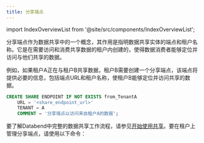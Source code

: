 ```yaml
---
title: 分享端点
---
```

import IndexOverviewList from '@site/src/components/IndexOverviewList';

分享端点作为数据共享中的一个概念，其作用是指明数据共享实体的端点和租户名称。它是在需要访问和消费共享数据的租户内创建的，使得数据消费者能够定位并访问与他们共享的数据。

例如，如果租户A正在与租户B共享数据，租户B需要创建一个分享端点，该端点将提供必要的信息，包括端点URL和租户名称，使租户B能够定位并访问共享的数据。

```sql title='在租户B上创建分享端点:'
CREATE SHARE ENDPOINT IF NOT EXISTS from_TenantA
    URL = '<share_endpoint_url>'
    TENANT = A
    COMMENT = '分享端点以访问来自租户A的数据';
```

要了解Databend中完整的数据共享工作流程，请参见[开始使用共享](../08-share/index.md#getting-started-with-share)。要在租户上管理分享端点，请使用以下命令：

<IndexOverviewList />